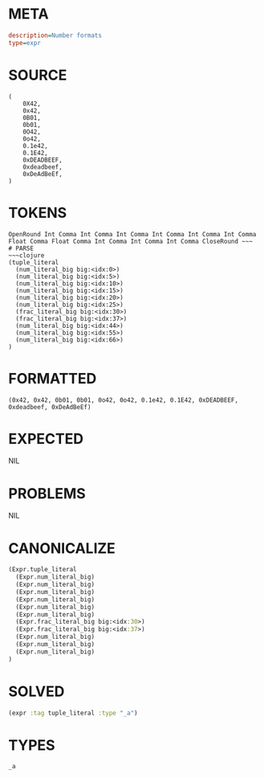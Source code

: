 # META
~~~ini
description=Number formats
type=expr
~~~
# SOURCE
~~~roc
(
    0X42,
    0x42,
    0B01,
    0b01,
    0O42,
    0o42,
    0.1e42,
    0.1E42,
    0xDEADBEEF,
    0xdeadbeef,
    0xDeAdBeEf,
)
~~~
# TOKENS
~~~text
OpenRound Int Comma Int Comma Int Comma Int Comma Int Comma Int Comma Float Comma Float Comma Int Comma Int Comma Int Comma CloseRound ~~~
# PARSE
~~~clojure
(tuple_literal
  (num_literal_big big:<idx:0>)
  (num_literal_big big:<idx:5>)
  (num_literal_big big:<idx:10>)
  (num_literal_big big:<idx:15>)
  (num_literal_big big:<idx:20>)
  (num_literal_big big:<idx:25>)
  (frac_literal_big big:<idx:30>)
  (frac_literal_big big:<idx:37>)
  (num_literal_big big:<idx:44>)
  (num_literal_big big:<idx:55>)
  (num_literal_big big:<idx:66>)
)
~~~
# FORMATTED
~~~roc
(0x42, 0x42, 0b01, 0b01, 0o42, 0o42, 0.1e42, 0.1E42, 0xDEADBEEF, 0xdeadbeef, 0xDeAdBeEf)
~~~
# EXPECTED
NIL
# PROBLEMS
NIL
# CANONICALIZE
~~~clojure
(Expr.tuple_literal
  (Expr.num_literal_big)
  (Expr.num_literal_big)
  (Expr.num_literal_big)
  (Expr.num_literal_big)
  (Expr.num_literal_big)
  (Expr.num_literal_big)
  (Expr.frac_literal_big big:<idx:30>)
  (Expr.frac_literal_big big:<idx:37>)
  (Expr.num_literal_big)
  (Expr.num_literal_big)
  (Expr.num_literal_big)
)
~~~
# SOLVED
~~~clojure
(expr :tag tuple_literal :type "_a")
~~~
# TYPES
~~~roc
_a
~~~
